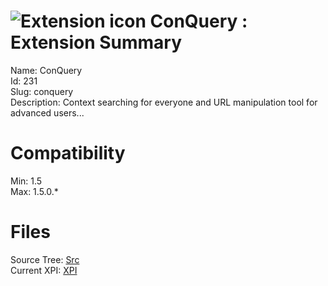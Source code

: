 # ![Extension icon](https://addons.thunderbird.net/static/img/addon-icons/default-64.png) ConQuery : Extension Summary

Name: ConQuery  
Id: 231  
Slug: conquery  
Description: Context searching for everyone and URL manipulation tool for advanced users...
  

# Compatibility
Min: 1.5  
Max: 1.5.0.*  

# Files

Source Tree: [Src](C:/Dev/Thunderbird/ThunderKdB/xall/xOther/231-conquery/src)  
Current XPI: [XPI](C:/Dev/Thunderbird/ThunderKdB/xall/xOther/231-conquery/xpi)  



